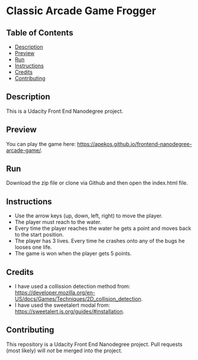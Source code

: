 # Classic Arcade Game Frogger

## Table of Contents

* [Description](#description)
* [Preview](#preview)
* [Run](#run)
* [Instructions](#instructions)
* [Credits](#credits)
* [Contributing](#contributing)


## Description

This is a Udacity Front End Nanodegree project.

## Preview

You can play the game here: https://apekos.github.io/frontend-nanodegree-arcade-game/.

## Run

Download the zip file or clone via Github and then open the ìndex.html file.

## Instructions

* Use the arrow keys (up, down, left, right) to move the player.
* The player must reach to the water.
* Every time the player reaches the water he gets a point and moves back to the start position.
* The player has 3 lives. Every time he crashes onto any of the bugs he looses one life.
* The game is won when the player gets 5 points. 


## Credits

* I have used a collission detection method from: https://developer.mozilla.org/en-US/docs/Games/Techniques/2D_collision_detection.
* I have used the sweetalert modal from: https://sweetalert.js.org/guides/#installation.

## Contributing

This repository is a Udacity Front End Nanodegree project. Pull requests (most likely) will _not_ be merged into the project.
